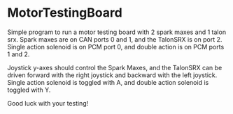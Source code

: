 # MotorTestingBoard

Simple program to run a motor testing board with 2 spark maxes and 1 talon srx.
Spark maxes are on CAN ports 0 and 1, and the TalonSRX is on port 2.
Single action solenoid is on PCM port 0, and double action is on PCM ports 1 and 2.

Joystick y-axes should control the Spark Maxes, and the TalonSRX can be driven forward with the right joystick and backward with the left joystick.
Single action solenoid is toggled with A, and double action solenoid is toggled with Y.

Good luck with your testing!
